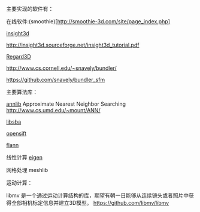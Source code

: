 













主要实现的软件有：

在线软件:(smoothie)[http://smoothie-3d.com/site/page_index.php]


[insight3d](https://github.com/gastrodia/insight3d)

http://insight3d.sourceforge.net/insight3d_tutorial.pdf


[Regard3D](https://github.com/rhiestan/Regard3D)


http://www.cs.cornell.edu/~snavely/bundler/

https://github.com/snavely/bundler_sfm


主要算法库：



[annlib](https://github.com/gastrodia/annlib)
Approximate Nearest Neighbor Searching
http://www.cs.umd.edu/~mount/ANN/

[libsba](https://github.com/gastrodia/libsba)

[opensift](https://github.com/gastrodia/opensift)

[flann](https://github.com/mariusmuja/flann)



线性计算
[eigen](https://github.com/RLovelett/eigen)

网格处理
meshlib

运动计算：


libmv 是一个通过运动计算结构的库，期望有朝一日能够从连续镜头或者照片中获得全部相机标定信息并建立3D模型。
https://github.com/libmv/libmv


